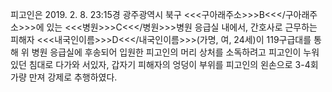 피고인은 2019. 2. 8. 23:15경 광주광역시 북구 <<<구아래주소>>>B<<</구아래주소>>>에 있는 <<<병원>>>C<<</병원>>>병원 응급실 내에서, 간호사로 근무하는 피해자 <<<내국인이름>>>D<<</내국인이름>>>(가명, 여, 24세)이 119구급대를 통해 위 병원 응급실에 후송되어 입원한 피고인의 머리 상처를 소독하려고 피고인이 누워있던 침대로 다가와 서있자, 갑자기 피해자의 엉덩이 부위를 피고인의 왼손으로 3-4회 가량 만져 강제로 추행하였다.